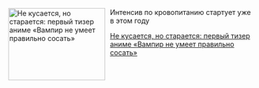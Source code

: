 <!--2025-06-12 11:45:51-->
<div class="yb">
  <div class="rss kino_kino"><a href="https://www.kino-teatr.ru/kino/news/y2025/6-12/37990/" title="Не кусается, но старается: первый тизер аниме «Вампир не умеет правильно сосать»"><img src="https://www.kino-teatr.ru/news/0/9/37990/poster.jpg" width="196" height="147" align="left" hspace="5" style="margin: 0px 10px 0px 5px" alt="Не кусается, но старается: первый тизер аниме «Вампир не умеет правильно сосать»"/></a>Интенсив по кровопитанию стартует уже в этом году <p class="titl"><a href="https://www.kino-teatr.ru/kino/news/y2025/6-12/37990/">Не кусается, но старается: первый тизер аниме «Вампир не умеет правильно сосать»</a></p></div>
</div>
